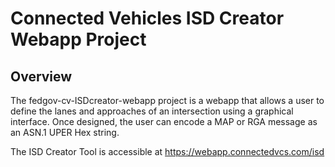 # Connected Vehicles ISD Creator Webapp Project

## Overview

The fedgov-cv-ISDcreator-webapp project is a webapp that allows a user to define the lanes and approaches of an intersection using a graphical interface. Once designed, the user can encode a MAP or RGA message as an ASN.1 UPER Hex string.

The ISD Creator Tool is accessible at <https://webapp.connectedvcs.com/isd>